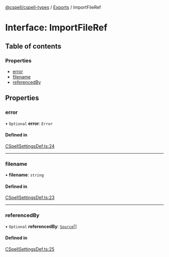 [@cspell/cspell-types](../README.md) / [Exports](../modules.md) / ImportFileRef

# Interface: ImportFileRef

## Table of contents

### Properties

- [error](ImportFileRef.md#error)
- [filename](ImportFileRef.md#filename)
- [referencedBy](ImportFileRef.md#referencedby)

## Properties

### error

• `Optional` **error**: `Error`

#### Defined in

[CSpellSettingsDef.ts:24](https://github.com/streetsidesoftware/cspell/blob/6b23893/packages/cspell-types/src/CSpellSettingsDef.ts#L24)

___

### filename

• **filename**: `string`

#### Defined in

[CSpellSettingsDef.ts:23](https://github.com/streetsidesoftware/cspell/blob/6b23893/packages/cspell-types/src/CSpellSettingsDef.ts#L23)

___

### referencedBy

• `Optional` **referencedBy**: [`Source`](../modules.md#source)[]

#### Defined in

[CSpellSettingsDef.ts:25](https://github.com/streetsidesoftware/cspell/blob/6b23893/packages/cspell-types/src/CSpellSettingsDef.ts#L25)
